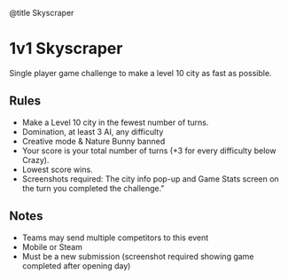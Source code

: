 @title Skyscraper

# 1v1 Skyscraper

Single player game challenge to make a level 10 city as fast as possible.

## Rules

- Make a Level 10 city in the fewest number of turns. 
- Domination, at least 3 AI, any difficulty
- Creative mode & Nature Bunny banned 
- Your score is your total number of turns (+3 for every difficulty below Crazy). 
- Lowest score wins. 
- Screenshots required: The city info pop-up and Game Stats screen on the turn you completed the challenge."

## Notes
- Teams may send multiple competitors to this event
- Mobile or Steam 
- Must be a new submission (screenshot required showing game completed after opening day)

